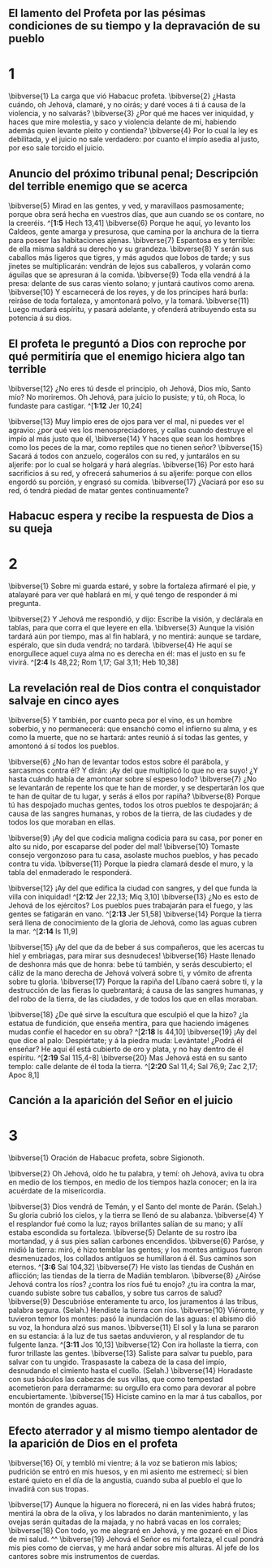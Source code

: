 ## El lamento del Profeta por las pésimas condiciones de su tiempo y la depravación de su pueblo
# 1 
\bibverse{1} La carga que vió Habacuc profeta. \bibverse{2} ¿Hasta cuándo, oh Jehová, clamaré, y no oirás; y daré voces á ti á causa de la violencia, y no salvarás? \bibverse{3} ¿Por qué me haces ver iniquidad, y haces que mire molestia, y saco y violencia delante de mí, habiendo además quien levante pleito y contienda? \bibverse{4} Por lo cual la ley es debilitada, y el juicio no sale verdadero: por cuanto el impío asedia al justo, por eso sale torcido el juicio. 

## Anuncio del próximo tribunal penal; Descripción del terrible enemigo que se acerca
\bibverse{5} Mirad en las gentes, y ved, y maravillaos pasmosamente; porque obra será hecha en vuestros días, que aun cuando se os contare, no la creeréis. ^[**1:5** Hech 13,41] \bibverse{6} Porque he aquí, yo levanto los Caldeos, gente amarga y presurosa, que camina por la anchura de la tierra para poseer las habitaciones ajenas. \bibverse{7} Espantosa es y terrible: de ella misma saldrá su derecho y su grandeza. \bibverse{8} Y serán sus caballos más ligeros que tigres, y más agudos que lobos de tarde; y sus jinetes se multiplicarán: vendrán de lejos sus caballeros, y volarán como águilas que se apresuran á la comida. \bibverse{9} Toda ella vendrá á la presa: delante de sus caras viento solano; y juntará cautivos como arena. \bibverse{10} Y escarnecerá de los reyes, y de los príncipes hará burla: reiráse de toda fortaleza, y amontonará polvo, y la tomará. \bibverse{11} Luego mudará espíritu, y pasará adelante, y ofenderá atribuyendo esta su potencia á su dios. 


## El profeta le preguntó a Dios con reproche por qué permitiría que el enemigo hiciera algo tan terrible
\bibverse{12} ¿No eres tú desde el principio, oh Jehová, Dios mío, Santo mío? No moriremos. Oh Jehová, para juicio lo pusiste; y tú, oh Roca, lo fundaste para castigar. ^[**1:12** Jer 10,24] 


\bibverse{13} Muy limpio eres de ojos para ver el mal, ni puedes ver el agravio: ¿por qué ves los menospreciadores, y callas cuando destruye el impío al más justo que él, \bibverse{14} Y haces que sean los hombres como los peces de la mar, como reptiles que no tienen señor? \bibverse{15} Sacará á todos con anzuelo, cogerálos con su red, y juntarálos en su aljerife: por lo cual se holgará y hará alegrías. \bibverse{16} Por esto hará sacrificios á su red, y ofrecerá sahumerios á su aljerife: porque con ellos engordó su porción, y engrasó su comida. \bibverse{17} ¿Vaciará por eso su red, ó tendrá piedad de matar gentes continuamente? 

## Habacuc espera y recibe la respuesta de Dios a su queja
# 2 
\bibverse{1} Sobre mi guarda estaré, y sobre la fortaleza afirmaré el pie, y atalayaré para ver qué hablará en mí, y qué tengo de responder á mi pregunta. 

\bibverse{2} Y Jehová me respondió, y dijo: Escribe la visión, y declárala en tablas, para que corra el que leyere en ella. \bibverse{3} Aunque la visión tardará aún por tiempo, mas al fin hablará, y no mentirá: aunque se tardare, espéralo, que sin duda vendrá; no tardará. \bibverse{4} He aquí se enorgullece aquel cuya alma no es derecha en él: mas el justo en su fe vivirá. ^[**2:4** Is 48,22; Rom 1,17; Gal 3,11; Heb 10,38] 


## La revelación real de Dios contra el conquistador salvaje en cinco ayes
\bibverse{5} Y también, por cuanto peca por el vino, es un hombre soberbio, y no permanecerá: que ensanchó como el infierno su alma, y es como la muerte, que no se hartará: antes reunió á sí todas las gentes, y amontonó á sí todos los pueblos. 

\bibverse{6} ¿No han de levantar todos estos sobre él parábola, y sarcasmos contra él? Y dirán: ¡Ay del que multiplicó lo que no era suyo! ¿Y hasta cuándo había de amontonar sobre sí espeso lodo? \bibverse{7} ¿No se levantarán de repente los que te han de morder, y se despertarán los que te han de quitar de tu lugar, y serás á ellos por rapiña? \bibverse{8} Porque tú has despojado muchas gentes, todos los otros pueblos te despojarán; á causa de las sangres humanas, y robos de la tierra, de las ciudades y de todos los que moraban en ellas. 

\bibverse{9} ¡Ay del que codicia maligna codicia para su casa, por poner en alto su nido, por escaparse del poder del mal! \bibverse{10} Tomaste consejo vergonzoso para tu casa, asolaste muchos pueblos, y has pecado contra tu vida. \bibverse{11} Porque la piedra clamará desde el muro, y la tabla del enmaderado le responderá. 

\bibverse{12} ¡Ay del que edifica la ciudad con sangres, y del que funda la villa con iniquidad! ^[**2:12** Jer 22,13; Miq 3,10] \bibverse{13} ¿No es esto de Jehová de los ejércitos? Los pueblos pues trabajarán para el fuego, y las gentes se fatigarán en vano. ^[**2:13** Jer 51,58] \bibverse{14} Porque la tierra será llena de conocimiento de la gloria de Jehová, como las aguas cubren la mar. ^[**2:14** Is 11,9] 
  

\bibverse{15} ¡Ay del que da de beber á sus compañeros, que les acercas tu hiel y embriagas, para mirar sus desnudeces! \bibverse{16} Haste llenado de deshonra más que de honra: bebe tú también, y serás descubierto; el cáliz de la mano derecha de Jehová volverá sobre ti, y vómito de afrenta sobre tu gloria. \bibverse{17} Porque la rapiña del Líbano caerá sobre ti, y la destrucción de las fieras lo quebrantará; á causa de las sangres humanas, y del robo de la tierra, de las ciudades, y de todos los que en ellas moraban. 

\bibverse{18} ¿De qué sirve la escultura que esculpió el que la hizo? ¿la estatua de fundición, que enseña mentira, para que haciendo imágenes mudas confíe el hacedor en su obra? ^[**2:18** Is 44,10] \bibverse{19} ¡Ay del que dice al palo: Despiértate; y á la piedra muda: Levántate! ¿Podrá él enseñar? He aquí él está cubierto de oro y plata, y no hay dentro de él espíritu. ^[**2:19** Sal 115,4-8] \bibverse{20} Mas Jehová está en su santo templo: calle delante de él toda la tierra. ^[**2:20** Sal 11,4; Sal 76,9; Zac 2,17; Apoc 8,1] 
   

## Canción a la aparición del Señor en el juicio
# 3 
\bibverse{1} Oración de Habacuc profeta, sobre Sigionoth. 

\bibverse{2} Oh Jehová, oído he tu palabra, y temí: oh Jehová, aviva tu obra en medio de los tiempos, en medio de los tiempos hazla conocer; en la ira acuérdate de la misericordia. 

\bibverse{3} Dios vendrá de Temán, y el Santo del monte de Parán. (Selah.) Su gloria cubrió los cielos, y la tierra se llenó de su alabanza. \bibverse{4} Y el resplandor fué como la luz; rayos brillantes salían de su mano; y allí estaba escondida su fortaleza. \bibverse{5} Delante de su rostro iba mortandad, y á sus pies salían carbones encendidos. \bibverse{6} Paróse, y midió la tierra: miró, é hizo temblar las gentes; y los montes antiguos fueron desmenuzados, los collados antiguos se humillaron á él. Sus caminos son eternos. ^[**3:6** Sal 104,32] \bibverse{7} He visto las tiendas de Cushán en aflicción; las tiendas de la tierra de Madián temblaron. \bibverse{8} ¿Airóse Jehová contra los ríos? ¿contra los ríos fué tu enojo? ¿tu ira contra la mar, cuando subiste sobre tus caballos, y sobre tus carros de salud? \bibverse{9} Descubrióse enteramente tu arco, los juramentos á las tribus, palabra segura. (Selah.) Hendiste la tierra con ríos. \bibverse{10} Viéronte, y tuvieron temor los montes: pasó la inundación de las aguas: el abismo dió su voz, la hondura alzó sus manos. \bibverse{11} El sol y la luna se pararon en su estancia: á la luz de tus saetas anduvieron, y al resplandor de tu fulgente lanza. ^[**3:11** Jos 10,13] \bibverse{12} Con ira hollaste la tierra, con furor trillaste las gentes. \bibverse{13} Saliste para salvar tu pueblo, para salvar con tu ungido. Traspasaste la cabeza de la casa del impío, desnudando el cimiento hasta el cuello. (Selah.) \bibverse{14} Horadaste con sus báculos las cabezas de sus villas, que como tempestad acometieron para derramarme: su orgullo era como para devorar al pobre encubiertamente. \bibverse{15} Hiciste camino en la mar á tus caballos, por montón de grandes aguas. 
 

## Efecto aterrador y al mismo tiempo alentador de la aparición de Dios en el profeta
\bibverse{16} Oí, y tembló mi vientre; á la voz se batieron mis labios; pudrición se entró en mis huesos, y en mi asiento me estremecí; si bien estaré quieto en el día de la angustia, cuando suba al pueblo el que lo invadirá con sus tropas. 

\bibverse{17} Aunque la higuera no florecerá, ni en las vides habrá frutos; mentirá la obra de la oliva, y los labrados no darán mantenimiento, y las ovejas serán quitadas de la majada, y no habrá vacas en los corrales; \bibverse{18} Con todo, yo me alegraré en Jehová, y me gozaré en el Dios de mi salud. ^^ \bibverse{19} Jehová el Señor es mi fortaleza, el cual pondrá mis pies como de ciervas, y me hará andar sobre mis alturas. Al jefe de los cantores sobre mis instrumentos de cuerdas. 